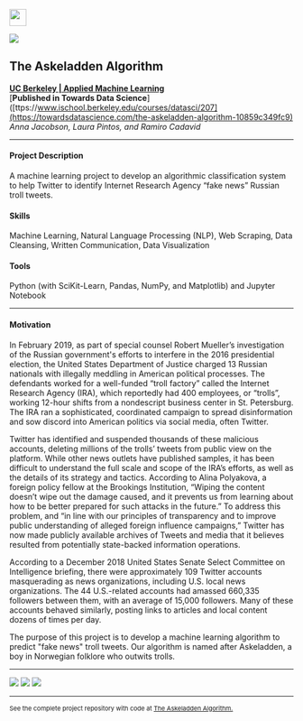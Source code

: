 [<img src="images/arrow_back.png?raw=true" width="30"/>](/data_science/index)

[<img src="images/askeladden_1.png?raw=true"/>](https://github.com/annacjacobson/207_FinalProject_Askeladden)

## The Askeladden Algorithm
[**UC Berkeley | Applied Machine Learning**](https://www.ischool.berkeley.edu/courses/datasci/207)<br>
[**Published in Towards Data Science**]([ttps://www.ischool.berkeley.edu/courses/datasci/207](https://towardsdatascience.com/the-askeladden-algorithm-10859c349fc9)<br>
*Anna Jacobson, Laura Pintos, and Ramiro Cadavid*

---

#### Project Description
A machine learning project to develop an algorithmic classification system to help Twitter to identify Internet Research Agency “fake news” Russian troll tweets.

#### Skills 
Machine Learning, Natural Language Processing (NLP), Web Scraping, Data Cleansing, Written Communication, Data Visualization

#### Tools 
Python (with SciKit-Learn, Pandas, NumPy, and Matplotlib) and Jupyter Notebook

---

#### Motivation

In February 2019, as part of special counsel Robert Mueller’s investigation of the Russian government's efforts to interfere in the 2016 presidential election, the United States Department of Justice charged 13 Russian nationals with illegally meddling in American political processes. The defendants worked for a well-funded “troll factory” called the Internet Research Agency (IRA), which reportedly had 400 employees, or “trolls”, working 12-hour shifts from a nondescript business center in St. Petersburg. The IRA ran a sophisticated, coordinated campaign to spread disinformation and sow discord into American politics via social media, often Twitter.

Twitter has identified and suspended thousands of these malicious accounts, deleting millions of the trolls’ tweets from public view on the platform. While other news outlets have published samples, it has been difficult to understand the full scale and scope of the IRA’s efforts, as well as the details of its strategy and tactics. According to Alina Polyakova, a foreign policy fellow at the Brookings Institution, “Wiping the content doesn’t wipe out the damage caused, and it prevents us from learning about how to be better prepared for such attacks in the future.” To address this problem, and “in line with our principles of transparency and to improve public understanding of alleged foreign influence campaigns,” Twitter has now made publicly available archives of Tweets and media that it believes resulted from potentially state-backed information operations.

According to a December 2018 United States Senate Select Committee on Intelligence briefing, there were approximately 109 Twitter accounts masquerading as news organizations, including U.S. local news organizations. The 44 U.S.-related accounts had amassed 660,335 followers between them, with an average of 15,000 followers. Many of these accounts behaved similarly, posting links to articles and local content dozens of times per day.

The purpose of this project is to develop a machine learning algorithm to predict "fake news" troll tweets. Our algorithm is named after Askeladden, a boy in Norwegian folklore who outwits trolls.

---

<img src="images/askeladden_11.png?raw=true"/>

<img src="images/askeladden_15.png?raw=true"/> 

<img src="images/askeladden_24.png?raw=true"/>

---
<p style="font-size:11px">See the complete project repository with code at <a href="https://github.com/annacjacobson/207_FinalProject_Askeladden">The Askeladden Algorithm.</a></p>

